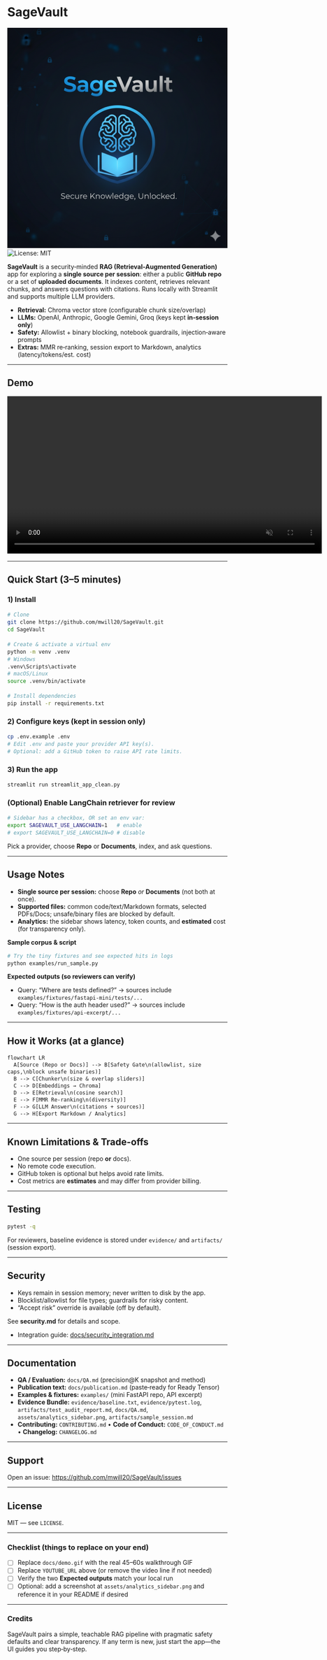 ﻿# SageVault

![SageVault Logo](assets/sagevault-logo.png)
![License: MIT](https://img.shields.io/badge/License-MIT-green.svg)

**SageVault** is a security‑minded **RAG (Retrieval‑Augmented Generation)** app for exploring a **single source per session**: either a public **GitHub repo** or a set of **uploaded documents**. It indexes content, retrieves relevant chunks, and answers questions with citations. Runs locally with Streamlit and supports multiple LLM providers.

- **Retrieval:** Chroma vector store (configurable chunk size/overlap)
- **LLMs:** OpenAI, Anthropic, Google Gemini, Groq (keys kept **in‑session only**)
- **Safety:** Allowlist + binary blocking, notebook guardrails, injection‑aware prompts
- **Extras:** MMR re‑ranking, session export to Markdown, analytics (latency/tokens/est. cost)

---

## Demo

<p align="center">
  <video src="assets/SageVault_Demo.mp4" width="720" controls muted playsinline>
    Your browser does not support the video tag. <a href="assets/SageVault_Demo.mp4">Download the demo</a>.
  </video>
</p>

---

## Quick Start (3–5 minutes)

### 1) Install
```bash
# Clone
git clone https://github.com/mwill20/SageVault.git
cd SageVault

# Create & activate a virtual env
python -m venv .venv
# Windows
.venv\Scripts\activate
# macOS/Linux
source .venv/bin/activate

# Install dependencies
pip install -r requirements.txt
```

### 2) Configure keys (kept in session only)
```bash
cp .env.example .env
# Edit .env and paste your provider API key(s).
# Optional: add a GitHub token to raise API rate limits.
```

### 3) Run the app
```bash
streamlit run streamlit_app_clean.py
```

### (Optional) Enable LangChain retriever for review
```bash
# Sidebar has a checkbox, OR set an env var:
export SAGEVAULT_USE_LANGCHAIN=1   # enable
# export SAGEVAULT_USE_LANGCHAIN=0 # disable
```

Pick a provider, choose **Repo** or **Documents**, index, and ask questions.

---

## Usage Notes

- **Single source per session:** choose **Repo** *or* **Documents** (not both at once).
- **Supported files:** common code/text/Markdown formats, selected PDFs/Docs; unsafe/binary files are blocked by default.
- **Analytics:** the sidebar shows latency, token counts, and **estimated** cost (for transparency only).

**Sample corpus & script**
```bash
# Try the tiny fixtures and see expected hits in logs
python examples/run_sample.py
```

**Expected outputs (so reviewers can verify)**
- Query: “Where are tests defined?” → sources include `examples/fixtures/fastapi-mini/tests/...`
- Query: “How is the auth header used?” → sources include `examples/fixtures/api-excerpt/...`

---

## How it Works (at a glance)

```mermaid
flowchart LR
  A[Source (Repo or Docs)] --> B[Safety Gate\n(allowlist, size caps,\nblock unsafe binaries)]
  B --> C[Chunker\n(size & overlap sliders)]
  C --> D[Embeddings → Chroma]
  D --> E[Retrieval\n(cosine search)]
  E --> F[MMR Re-ranking\n(diversity)]
  F --> G[LLM Answer\n(citations + sources)]
  G --> H[Export Markdown / Analytics]
```

---

## Known Limitations & Trade-offs

- One source per session (repo **or** docs).
- No remote code execution.
- GitHub token is optional but helps avoid rate limits.
- Cost metrics are **estimates** and may differ from provider billing.

---

## Testing

```bash
pytest -q
```
For reviewers, baseline evidence is stored under `evidence/` and `artifacts/` (session export).

---

## Security

- Keys remain in session memory; never written to disk by the app.
- Blocklist/allowlist for file types; guardrails for risky content.
- “Accept risk” override is available (off by default).

See **security.md** for details and scope.

- Integration guide: [docs/security_integration.md](docs/security_integration.md)

---

## Documentation

- **QA / Evaluation:** `docs/QA.md` (precision@K snapshot and method)  
- **Publication text:** `docs/publication.md` (paste‑ready for Ready Tensor)  
- **Examples & fixtures:** `examples/` (mini FastAPI repo, API excerpt)  
- **Evidence Bundle:** `evidence/baseline.txt`, `evidence/pytest.log`, `artifacts/test_audit_report.md`, `docs/QA.md`, `assets/analytics_sidebar.png`, `artifacts/sample_session.md`  
- **Contributing:** `CONTRIBUTING.md` • **Code of Conduct:** `CODE_OF_CONDUCT.md` • **Changelog:** `CHANGELOG.md`

---

## Support

Open an issue: <https://github.com/mwill20/SageVault/issues>

---

## License

MIT — see `LICENSE`.

---

### Checklist (things to replace on your end)

- [ ] Replace `docs/demo.gif` with the real 45–60s walkthrough GIF
- [ ] Replace `YOUTUBE_URL` above (or remove the video line if not needed)
- [ ] Verify the two **Expected outputs** match your local run
- [ ] Optional: add a screenshot at `assets/analytics_sidebar.png` and reference it in your README if desired

---

### Credits

SageVault pairs a simple, teachable RAG pipeline with pragmatic safety defaults and clear transparency. If any term is new, just start the app—the UI guides you step‑by‑step.
